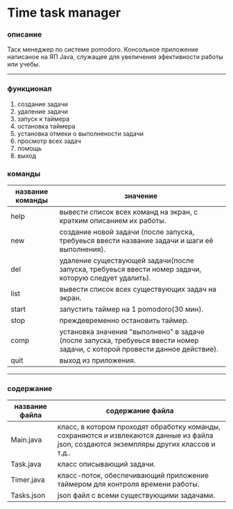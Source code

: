 # Time task manager
### описание
Таск менеджер по системе pomodoro. Консольное приложение написаное на ЯП Java, служащее для увеличения эфективности работы или учебы. 
___
### функционал
1) создание задачи
2) удаление задачи
3) запуск к таймера
4) остановка таймера
5) установка отмеки о выполнености задачи
6) просмотр всех задач
7) помощь
8) выход
### команды
название команды  | значение
------------------|-----------
help              | вывести список всех команд на экран, с кратким описанием их работы.
new               | создание новой задачи (после запуска, требуеься ввести название задачи и шаги её выполнения).
del               | удаление существующей задачи(после запуска, требуеься ввести номер задачи, которую следует удалить).
list              | вывести список всех существующих задач на экран.
start             | запустить таймер на 1 pomodoro(30 мин).
stop              | преждевременно остановить таймер.
comp              | установка значения "выполнено" в задаче (после запуска, требуеься ввести номер задачи, с которой провести данное действие).
quit              | выход из приложения.
___
### содержание
название файла    | содержание файла
------------------|------------------
Main.java         | класс, в котором проходят обработку команды, сохраняются и извлекаются данные из файла json, создаются экземпляры других классов и т.д..
Task.java         | класс описывающий задачи.
Timer.java        | класс-поток, обеспечивающий приложение таймером для контроля времени работы.
Tasks.json        | json файл с всеми существующими задачами.
